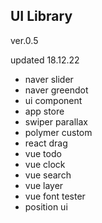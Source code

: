 ## UI Library

ver.0.5

updated 18.12.22 

- naver slider
- naver greendot
- ui component
- app store
- swiper parallax
- polymer custom
- react drag
- vue todo
- vue clock
- vue search
- vue layer
- vue font tester
- position ui